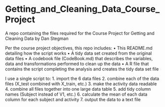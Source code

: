 # Getting_and_Cleaning_Data_Course_Project
A repo containing the files required for the Course Project for
Getting and Cleaning Data
by Dan Stegman

Per the course project objectives, this repo includes:
	• This README.md detailing how the script works
	• A tidy data set created from the original data files
	• A codebook file (CodeBook.md) that describes the variables, data and transformations performed to clean up the data
	• A R file that contains the script completing the analysis and creates the tidy data set file

I use a single script to:
	1. import the 6 data files
	2. combine each of the data files (X_test combined with X_train, etc.)
	3. make the activity data readable
	4. combine all files together into one large data table
	5. add tidy column names (Subject instead of V1, etc.)
	6. calculate the mean of each data column for each subject and activity
	7. output the data to a text file